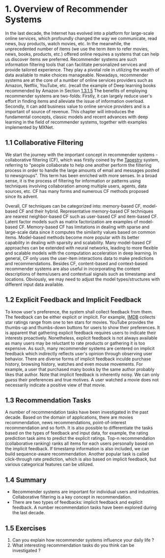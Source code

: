 # 1. Overview of Recommender Systems



In the last decade, the Internet has evolved into a platform for large-scale online services, which profoundly changed the way we communicate, read news, buy products, watch movies, etc.  In the meanwhile, the unprecedented number of items (we use the term item to refer movies, news, books, products, etc.) offered online requires a systems that can help us discover items we preferred. Recommender systems are such information filtering tools that can facilitate personalized services and provide tailored experience.  They play a pivotal role in utilizing the wealth of data available to make choices manageable. Nowadays, recommender systems are at the core of  a number of online services providers such as Amazon, Netflix, YouTube, etc. (recall the example of Deep learning books recommended by Amazon in Section [1.3.1.5](http://numpy.d2l.ai/chapter_introduction/intro.html#recommender-systems)  The benefits of employing recommender systems are two-folds: Firstly, it can largely reduce user's effort in finding items and alleviate the issue of information overload. Secondly, it can add business value to  online
service providers and is a important of source of revenue.  This chapter will introduces the fundamental concepts, classic models and recent advances with deep learning in the field of recommender systems, together with examples implemented by  MXNet.



## 1.1 Collaborative Filtering

We start the journey with the important concept in recommender systems - collaborative filtering
(CF), which was firstly coined by the [Tapestry](https://dl.acm.org/citation.cfm?id=138867) system, referring to "people collaborate to help one another perform the filtering process  in order to handle the large amounts of email and messages posted to newsgroups". This term has been enriched with more senses. In a broad sense, it is the process of
filtering for information or patterns using techniques involving collaboration among multiple users, agents, data sources, etc.   CF has many forms and numerous CF methods proposed since its advent.  

Overall, CF techniques can be categorized into: memory-based CF, model-based CF and their hybrid.
Representative memory-based CF techniques are nearest neighbor-based CF such as user-based CF and item-based CF.  Latent factor models such as matrix factorization are examples of model-based CF.  Memory-based CF has limitations in dealing with sparse and large-scale data since it computes the similarity values based on common items.  Model-based methods become more popular with its
better capability in dealing with sparsity and scalability.  Many model-based CF approaches can be extended with neural networks, leading to more flexible and scalable models with the computation acceleration in deep learning.  In general, CF only uses the user-item interactions data to make predictions and recommendations. Besides CF, content-based and context-based recommender systems are also useful in incorporating the content descriptions of items/users and contextual signals such as timestamp and locations.  Obviously, we may need to adjust the model types/structures with different input data available. 



## 1.2 Explicit Feedback and Implicit Feedback 

To know user's preference, the system shall collect feedback from them.  The feedback can be either explicit or implicit. For example,  [IMDB](https://www.imdb.com/) collects star ratings range from one to ten stars for movies. YouTube provides the thumbs-up and thumbs-down buttons for users to show their preferences.  It is apparent that
gathering explicit feedback requires users to indicate their interests proactively.  Nonetheless,  explicit feedback is not always available as many users may be reluctant to rate products or gathering it is too expensive.  As such, many recommender systems are centered on implicit feedback which
indirectly reflects user's opinion through observing user behavior.   There are diverse forms of implicit feedback inculde purchase history, browsing history, watches and even mouse movements. For example, a user that purchased many books by the same author probably likes that author.   Note that implicit feedback is inherently noisy.  We can only *guess* their preferences and true motives. A user watched a movie does not necessarily indicate a positive view of that movie.



## 1.3 Recommendation Tasks 

A number of recommendation tasks have been investigated in the past decade.  Based on the domain of applications, there are movies recommendation, news recommendations, point-of-interest recommendation and so forth.  It is also possible to differentiate the tasks based on the types of feedback and input data, for example, the rating prediction task aims to predict the explicit ratings. Top-n recommendation (collaborative ranking) ranks all items for each users personally based on the implicit feedback. If timestamp information is also included, we can build sequence-aware recommendation.  Another popular task is called click-through rate prediction, which is also based on implicit feedback, but various categorical features can be utilized.  



## 1.4 Summary

* Recommender systems are important for individual users and industries. Collaborative filtering is a key concept in recommendation.
* There are two types of feedbacks: implicit feedback and explicit feedback.  A number recommendation tasks have been explored during the last decade.

## 1.5 Exercises

1. Can you explain how recommender systems influence your daily life ?
2. What interesting recommendation tasks do you think can be investigated ?

